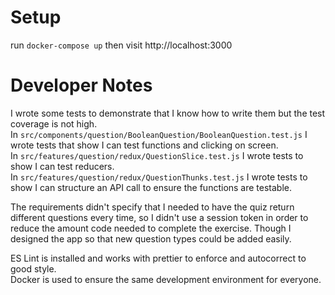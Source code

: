 # Setup
run `docker-compose up` then visit http://localhost:3000  

# Developer Notes
I wrote some tests to demonstrate that I know how to write them but the test coverage is not high.  
In `src/components/question/BooleanQuestion/BooleanQuestion.test.js` I wrote tests that show I can test functions and clicking on screen.  
In `src/features/question/redux/QuestionSlice.test.js` I wrote tests to show I can test reducers.  
In `src/features/question/redux/QuestionThunks.test.js` I wrote tests to show I can structure an API call to ensure the functions are testable.  

The requirements didn't specify that I needed to have the quiz return different questions every time, so I didn't use a session token in order to reduce the amount code needed to complete the exercise. Though I  designed the app so that new question types could be added easily.

ES Lint is installed and works with prettier to enforce and autocorrect to good style.  
Docker is used to ensure the same development environment for everyone.  